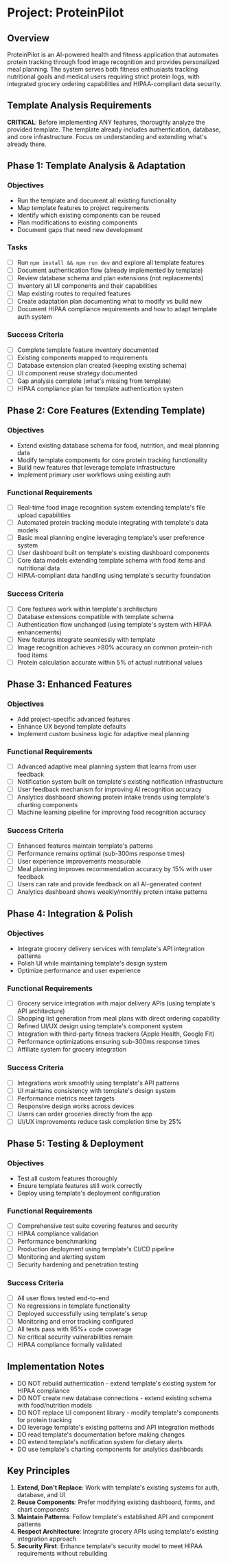 
# Project: ProteinPilot

## Overview
ProteinPilot is an AI-powered health and fitness application that automates protein tracking through food image recognition and provides personalized meal planning. The system serves both fitness enthusiasts tracking nutritional goals and medical users requiring strict protein logs, with integrated grocery ordering capabilities and HIPAA-compliant data security.

## Template Analysis Requirements
**CRITICAL**: Before implementing ANY features, thoroughly analyze the provided template.
The template already includes authentication, database, and core infrastructure.
Focus on understanding and extending what's already there.

## Phase 1: Template Analysis & Adaptation
### Objectives
- Run the template and document all existing functionality
- Map template features to project requirements
- Identify which existing components can be reused
- Plan modifications to existing components
- Document gaps that need new development

### Tasks
- [ ] Run `npm install && npm run dev` and explore all template features
- [ ] Document authentication flow (already implemented by template)
- [ ] Review database schema and plan extensions (not replacements)
- [ ] Inventory all UI components and their capabilities
- [ ] Map existing routes to required features
- [ ] Create adaptation plan documenting what to modify vs build new
- [ ] Document HIPAA compliance requirements and how to adapt template auth system

### Success Criteria
- [ ] Complete template feature inventory documented
- [ ] Existing components mapped to requirements
- [ ] Database extension plan created (keeping existing schema)
- [ ] UI component reuse strategy documented
- [ ] Gap analysis complete (what's missing from template)
- [ ] HIPAA compliance plan for template authentication system

## Phase 2: Core Features (Extending Template)
### Objectives
- Extend existing database schema for food, nutrition, and meal planning data
- Modify template components for core protein tracking functionality
- Build new features that leverage template infrastructure
- Implement primary user workflows using existing auth

### Functional Requirements
- [ ] Real-time food image recognition system extending template's file upload capabilities
- [ ] Automated protein tracking module integrating with template's data models
- [ ] Basic meal planning engine leveraging template's user preference system
- [ ] User dashboard built on template's existing dashboard components
- [ ] Core data models extending template schema with food items and nutritional data
- [ ] HIPAA-compliant data handling using template's security foundation

### Success Criteria
- [ ] Core features work within template's architecture
- [ ] Database extensions compatible with template schema
- [ ] Authentication flow unchanged (using template's system with HIPAA enhancements)
- [ ] New features integrate seamlessly with template
- [ ] Image recognition achieves >80% accuracy on common protein-rich food items
- [ ] Protein calculation accurate within 5% of actual nutritional values

## Phase 3: Enhanced Features
### Objectives
- Add project-specific advanced features
- Enhance UX beyond template defaults
- Implement custom business logic for adaptive meal planning

### Functional Requirements
- [ ] Advanced adaptive meal planning system that learns from user feedback
- [ ] Notification system built on template's existing notification infrastructure
- [ ] User feedback mechanism for improving AI recognition accuracy
- [ ] Analytics dashboard showing protein intake trends using template's charting components
- [ ] Machine learning pipeline for improving food recognition accuracy

### Success Criteria
- [ ] Enhanced features maintain template's patterns
- [ ] Performance remains optimal (sub-300ms response times)
- [ ] User experience improvements measurable
- [ ] Meal planning improves recommendation accuracy by 15% with user feedback
- [ ] Users can rate and provide feedback on all AI-generated content
- [ ] Analytics dashboard shows weekly/monthly protein intake patterns

## Phase 4: Integration & Polish
### Objectives
- Integrate grocery delivery services with template's API integration patterns
- Polish UI while maintaining template's design system
- Optimize performance and user experience

### Functional Requirements
- [ ] Grocery service integration with major delivery APIs (using template's API architecture)
- [ ] Shopping list generation from meal plans with direct ordering capability
- [ ] Refined UI/UX design using template's component system
- [ ] Integration with third-party fitness trackers (Apple Health, Google Fit)
- [ ] Performance optimizations ensuring sub-300ms response times
- [ ] Affiliate system for grocery integration

### Success Criteria
- [ ] Integrations work smoothly using template's API patterns
- [ ] UI maintains consistency with template's design system
- [ ] Performance metrics meet targets
- [ ] Responsive design works across devices
- [ ] Users can order groceries directly from the app
- [ ] UI/UX improvements reduce task completion time by 25%

## Phase 5: Testing & Deployment
### Objectives
- Test all custom features thoroughly
- Ensure template features still work correctly
- Deploy using template's deployment configuration

### Functional Requirements
- [ ] Comprehensive test suite covering features and security
- [ ] HIPAA compliance validation
- [ ] Performance benchmarking
- [ ] Production deployment using template's CI/CD pipeline
- [ ] Monitoring and alerting system
- [ ] Security hardening and penetration testing

### Success Criteria
- [ ] All user flows tested end-to-end
- [ ] No regressions in template functionality
- [ ] Deployed successfully using template's setup
- [ ] Monitoring and error tracking configured
- [ ] All tests pass with 95%+ code coverage
- [ ] No critical security vulnerabilities remain
- [ ] HIPAA compliance formally validated

## Implementation Notes
- DO NOT rebuild authentication - extend template's existing system for HIPAA compliance
- DO NOT create new database connections - extend existing schema with food/nutrition models
- DO NOT replace UI component library - modify template's components for protein tracking
- DO leverage template's existing patterns and API integration methods
- DO read template's documentation before making changes
- DO extend template's notification system for dietary alerts
- DO use template's charting components for analytics dashboards

## Key Principles
1. **Extend, Don't Replace**: Work with template's existing systems for auth, database, and UI
2. **Reuse Components**: Prefer modifying existing dashboard, forms, and chart components
3. **Maintain Patterns**: Follow template's established API and component patterns
4. **Respect Architecture**: Integrate grocery APIs using template's existing integration approach
5. **Security First**: Enhance template's security model to meet HIPAA requirements without rebuilding